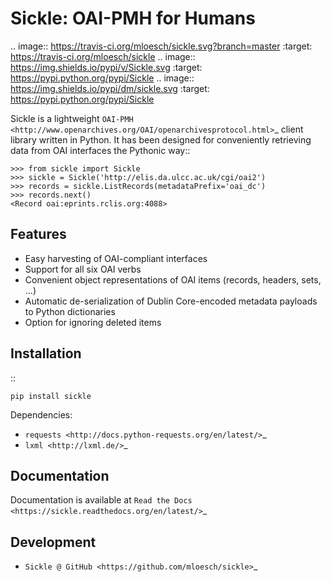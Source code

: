 Sickle: OAI-PMH for Humans
==========================

.. image:: https://travis-ci.org/mloesch/sickle.svg?branch=master
    :target: https://travis-ci.org/mloesch/sickle
.. image:: https://img.shields.io/pypi/v/Sickle.svg
    :target: https://pypi.python.org/pypi/Sickle
.. image:: https://img.shields.io/pypi/dm/sickle.svg
        :target: https://pypi.python.org/pypi/Sickle

Sickle is a lightweight `OAI-PMH <http://www.openarchives.org/OAI/openarchivesprotocol.html>`_
client library written in Python.  It has been designed for conveniently retrieving data from
OAI interfaces the Pythonic way::

    >>> from sickle import Sickle
    >>> sickle = Sickle('http://elis.da.ulcc.ac.uk/cgi/oai2')
    >>> records = sickle.ListRecords(metadataPrefix='oai_dc')
    >>> records.next()
    <Record oai:eprints.rclis.org:4088>

Features
--------

- Easy harvesting of OAI-compliant interfaces
- Support for all six OAI verbs
- Convenient object representations of OAI items (records, headers, sets, ...)
- Automatic de-serialization of Dublin Core-encoded metadata payloads to Python
  dictionaries
- Option for ignoring deleted items

Installation
------------

::

    pip install sickle

Dependencies:

* `requests <http://docs.python-requests.org/en/latest/>`_
* `lxml <http://lxml.de/>`_


Documentation
-------------

Documentation is available at `Read the Docs <https://sickle.readthedocs.org/en/latest/>`_

Development
-----------

* `Sickle @ GitHub <https://github.com/mloesch/sickle>`_
